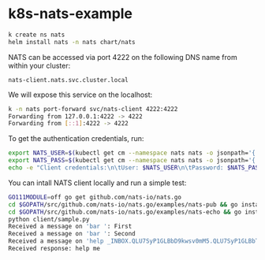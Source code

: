 # k8s-nats-example

```bash
k create ns nats
helm install nats -n nats chart/nats
```

NATS can be accessed via port 4222 on the following DNS name from within your cluster:

`nats-client.nats.svc.cluster.local`

We will expose this service on the localhost:

```bash
k -n nats port-forward svc/nats-client 4222:4222
Forwarding from 127.0.0.1:4222 -> 4222
Forwarding from [::1]:4222 -> 4222
```

To get the authentication credentials, run:

```bash 
export NATS_USER=$(kubectl get cm --namespace nats nats -o jsonpath='{.data.*}' | grep -m 1 user | awk '{print $2}' | tr -d '"')
export NATS_PASS=$(kubectl get cm --namespace nats nats -o jsonpath='{.data.*}' | grep -m 1 password | awk '{print $2}' | tr -d '"')
echo -e "Client credentials:\n\tUser: $NATS_USER\n\tPassword: $NATS_PASS"
```

You can intall NATS client locally and run a simple test:

```bash
GO111MODULE=off go get github.com/nats-io/nats.go
cd $GOPATH/src/github.com/nats-io/nats.go/examples/nats-pub && go install && cd
cd $GOPATH/src/github.com/nats-io/nats.go/examples/nats-echo && go install && cd
python client/sample.py
Received a message on 'bar ': First
Received a message on 'bar ': Second
Received a message on 'help _INBOX.QLU7SyP1GLBbD9kwsv0mM5.QLU7SyP1GLBbTEkwsv0mM5': help me
Received response: help me
```